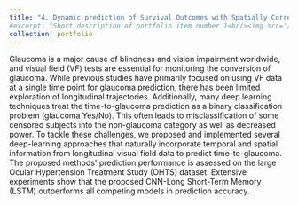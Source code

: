 ```yaml
---
title: "4. Dynamic prediction of Survival Outcomes with Spatially Correlated Longitudinal Observations"
#excerpt: "Short description of portfolio item number 1<br/><img src='/images/500x300.png'>"
collection: portfolio
---
```


Glaucoma is a major cause of blindness and vision impairment worldwide, and visual field (VF) tests are essential for monitoring the conversion of glaucoma. While previous studies have primarily focused on using VF data at a single time point for glaucoma prediction, there has been limited exploration of longitudinal trajectories. Additionally, many deep learning techniques treat the time-to-glaucoma prediction as a binary classification problem (glaucoma Yes/No). This often leads to misclassification of some censored subjects into the non-glaucoma category as well as decreased power. To tackle these challenges, we proposed and implemented several deep-learning approaches that naturally incorporate temporal and spatial information from longitudinal visual field data to predict time-to-glaucoma. The proposed methods' prediction performance is assessed on the large Ocular Hypertension Treatment Study (OHTS) dataset. Extensive experiments show that the proposed CNN-Long Short-Term Memory (LSTM) outperforms all competing models in prediction accuracy.